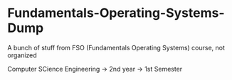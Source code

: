 # Fundamentals-Operating-Systems-Dump
A bunch of stuff from FSO (Fundamentals Operating Systems) course, not organized

Computer SCience Engineering -> 2nd year -> 1st Semester
